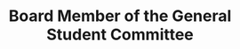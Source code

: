 ---
title: "Board Member of the General Student Committee"
organisation: "University Augsburg"
start_date: "2018-10-01"  
finish_date: "2020-09-01"  
---